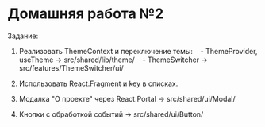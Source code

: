 # Домашняя работа №2

Задание:

1. Реализовать ThemeContext и переключение темы:
   - ThemeProvider, useTheme → src/shared/lib/theme/
   - ThemeSwitcher → src/features/ThemeSwitcher/ui/

2. Использовать React.Fragment и key в списках.

3. Модалка "О проекте" через React.Portal → src/shared/ui/Modal/

4. Кнопки с обработкой событий → src/shared/ui/Button/